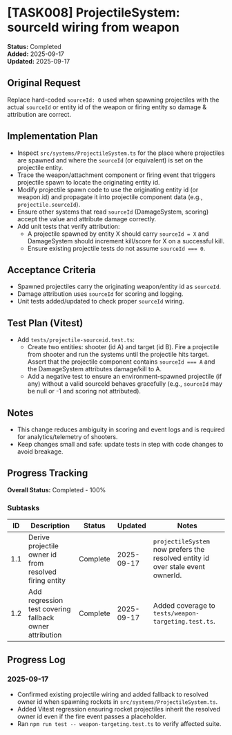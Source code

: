 # [TASK008] ProjectileSystem: sourceId wiring from weapon

**Status:** Completed  
**Added:** 2025-09-17  
**Updated:** 2025-09-17

## Original Request

Replace hard-coded `sourceId: 0` used when spawning projectiles with the actual `sourceId` or entity id of the weapon or firing entity so damage & attribution are correct.

## Implementation Plan

- Inspect `src/systems/ProjectileSystem.ts` for the place where projectiles are spawned and where the `sourceId` (or equivalent) is set on the projectile entity.
- Trace the weapon/attachment component or firing event that triggers projectile spawn to locate the originating entity id.
- Modify projectile spawn code to use the originating entity id (or weapon.id) and propagate it into projectile component data (e.g., `projectile.sourceId`).
- Ensure other systems that read `sourceId` (DamageSystem, scoring) accept the value and attribute damage correctly.
- Add unit tests that verify attribution:
  - A projectile spawned by entity X should carry `sourceId = X` and DamageSystem should increment kill/score for X on a successful kill.
  - Ensure existing projectile tests do not assume `sourceId === 0`.

## Acceptance Criteria

- Spawned projectiles carry the originating weapon/entity id as `sourceId`.
- Damage attribution uses `sourceId` for scoring and logging.
- Unit tests added/updated to check proper `sourceId` wiring.

## Test Plan (Vitest)

- Add `tests/projectile-sourceid.test.ts`:
  - Create two entities: shooter (id A) and target (id B). Fire a projectile from shooter and run the systems until the projectile hits target. Assert that the projectile component contains `sourceId === A` and the DamageSystem attributes damage/kill to A.
  - Add a negative test to ensure an environment-spawned projectile (if any) without a valid sourceId behaves gracefully (e.g., `sourceId` may be null or -1 and scoring not attributed).

## Notes

- This change reduces ambiguity in scoring and event logs and is required for analytics/telemetry of shooters.
- Keep changes small and safe: update tests in step with code changes to avoid breakage.

## Progress Tracking

**Overall Status:** Completed - 100%

### Subtasks
| ID | Description | Status | Updated | Notes |
|----|-------------|--------|---------|-------|
| 1.1 | Derive projectile owner id from resolved firing entity | Complete | 2025-09-17 | `projectileSystem` now prefers the resolved entity id over stale event ownerId. |
| 1.2 | Add regression test covering fallback owner attribution | Complete | 2025-09-17 | Added coverage to `tests/weapon-targeting.test.ts`. |

## Progress Log
### 2025-09-17
- Confirmed existing projectile wiring and added fallback to resolved owner id when spawning rockets in `src/systems/ProjectileSystem.ts`.
- Added Vitest regression ensuring rocket projectiles inherit the resolved owner id even if the fire event passes a placeholder.
- Ran `npm run test -- weapon-targeting.test.ts` to verify affected suite.
